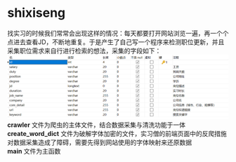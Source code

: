 # shixiseng
找实习的时候我们常常会出现这样的情况：每天都要打开网站浏览一遍，再一个个点进去查看JD，不断地重复。于是产生了自己写一个程序来检测职位更新，并且采集职位需求来自行进行检索的想法，采集的字段如下：
![image](https://github.com/MrhistWhite/shixiseng/blob/master/add_img/shixiseng_discription.png)
**crawler** 文件为爬虫的主体文件，结合数据采集与清洗功能于一体  
**create_word_dict** 文件为破解字体加密的文件，实习僧的前端页面中的反爬措施对数据采集造成了障碍，需要先得到网站使用的字体映射来还原数据  
**main** 文件为主函数

